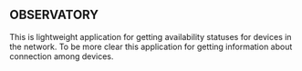 ## OBSERVATORY

This is lightweight application for getting availability statuses for devices in the network. To be more clear this application for getting information about connection among devices.
